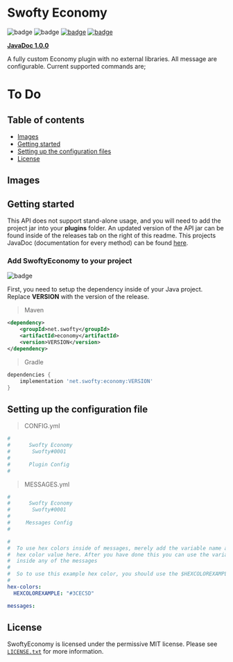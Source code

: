 # Swofty Economy
![badge](https://img.shields.io/github/v/release/Swofty-Developments/SwoftyEconomy)
![badge](https://img.shields.io/github/last-commit/Swofty-Developments/SwoftyEconomy)
[![badge](https://img.shields.io/discord/830345347867476000?label=discord)](https://discord.gg/atlasmc)
[![badge](https://img.shields.io/github/license/Swofty-Developments/SwoftyEconomy)](https://github.com/Swofty-Developments/SwoftyEconomy/blob/master/LICENSE.txt)

**[JavaDoc 1.0.0](https://swofty-developments.github.io/SwoftyEconomy/)**

A fully custom Economy plugin with no external libraries. All message are configurable. Current supported commands are;

# To Do

## Table of contents

* [Images](#images)
* [Getting started](#getting-started)
* [Setting up the configuration files](#setting-up-the-configuration-file)
* [License](#license)

## Images

## Getting started

This API does not support stand-alone usage, and you will need to add the project jar into your **plugins** folder. An updated version of the API jar can be found inside of the releases tab on the right of this readme. This projects JavaDoc (documentation for every method) can be found [here](https://swofty-developments.github.io/SwoftyEconomy/).

### Add SwoftyEconomy to your project

![badge](https://img.shields.io/github/v/release/Swofty-Developments/SwoftyEconomy)

First, you need to setup the dependency inside of your Java project. Replace **VERSION** with the version of the release.

> Maven
```xml
<dependency>
    <groupId>net.swofty</groupId>
    <artifactId>economy</artifactId>
    <version>VERSION</version>
</dependency>
```

> Gradle
```gradle
dependencies {
    implementation 'net.swofty:economy:VERSION'
}
```

## Setting up the configuration file

> CONFIG.yml
```yaml
#
#      Swofty Economy
#       Swofty#0001
#
#      Plugin Config
#

```

> MESSAGES.yml
```yaml
#
#      Swofty Economy
#       Swofty#0001
#
#     Messages Config
#

#
#  To use hex colors inside of messages, merely add the variable name and its
#  hex color value here. After you have done this you can use the variable
#  inside any of the messages
#
#  So to use this example hex color, you should use the $HEXCOLOREXAMPLE variable
#
hex-colors:
  HEXCOLOREXAMPLE: "#3CEC5D"

messages:
```

## License
SwoftyEconomy is licensed under the permissive MIT license. Please see [`LICENSE.txt`](https://github.com/Swofty-Developments/SwoftyEconomy/blob/master/LICENSE.txt) for more information.
